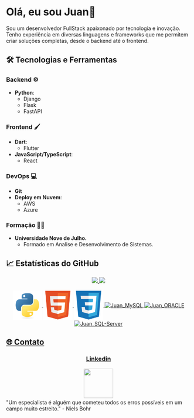  # Olá, eu sou Juan👋

Sou um desenvolvedor FullStack apaixonado por tecnologia e inovação. Tenho experiência em diversas linguagens e frameworks que me permitem criar soluções completas, desde o backend até o frontend.

## 🛠️ Tecnologias e Ferramentas

### Backend ⚙️
- **Python**:
  - Django
  - Flask
  - FastAPI

### Frontend 🖌️
- **Dart**:
  - Flutter
- **JavaScript/TypeScript**:
  - React

### DevOps 💻
- **Git**
- **Deploy em Nuvem**:
  - AWS
  - Azure

### Formação 👨‍🎓
- **Universidade Nove de Julho.**
  - Formado em Analise e Desenvolvimento de Sistemas. 


## 📈 Estatísticas do GitHub

<div align="center">
  <a href="https://github.com/Juanliamlf">
  <img height="150em" src="https://github-readme-stats.vercel.app/api?username=Juanlimalf&show_icons=true&theme=dark&include_all_commits=true&count_private=true"/>
  <img height="150em" src="https://github-readme-stats.vercel.app/api/top-langs/?username=Juanlimalf&layout=compact&langs_count=7&theme=dark"/>
</div>
<div style="display: inline_block" align="center"><br>
  <img align="center" alt="Juan_Python" height="80" width="80" src="https://raw.githubusercontent.com/devicons/devicon/master/icons/python/python-original.svg">
  <img align="center" alt="juan_HTML" height="80" width="80" src="https://raw.githubusercontent.com/devicons/devicon/master/icons/html5/html5-original.svg">
  <img align="center" alt="Juan_CSS" height="80" width="80" src="https://raw.githubusercontent.com/devicons/devicon/master/icons/css3/css3-original.svg">
  <img align="center" alt="Juan_MySQL" height="80" width="80" src="https://cdn.freebiesupply.com/logos/thumbs/2x/mysql-5-logo.png">
  <img align="center" alt="Juan_ORACLE" height="80" width="80" src="https://download.logo.wine/logo/Oracle_Corporation/Oracle_Corporation-Logo.wine.png">
  <img align="center" alt="Juan_SQL-Server" height="80" width="80" src="https://www.svgrepo.com/show/303229/microsoft-sql-server-logo.svg">
</div>

  
## 🌐 Contato

<div align="center">  
  <h3>Linkedin</h3>
  <a href="https://www.linkedin.com/in/juan-lima-225163154" target="_blank"><img height="80" width="80" src="https://cdn.icon-icons.com/icons2/3041/PNG/512/linkedin_logo_icon_189225.png" target="_blank"></a> 
</div>
"Um especialista é alguém que cometeu todos os erros possíveis em um campo muito estreito." - Niels Bohr
